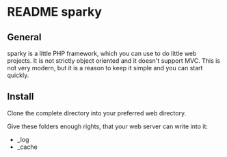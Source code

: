 # README sparky 

## General

sparky is a little PHP framework, which you can use to do little web projects. It is not strictly object oriented and it doesn't support MVC. This is not very modern, but it is a reason to keep it simple and you can start quickly.

## Install

Clone the complete directory into your preferred web directory.

Give these folders enough rights, that your web server can write into it:

* _log
* _cache